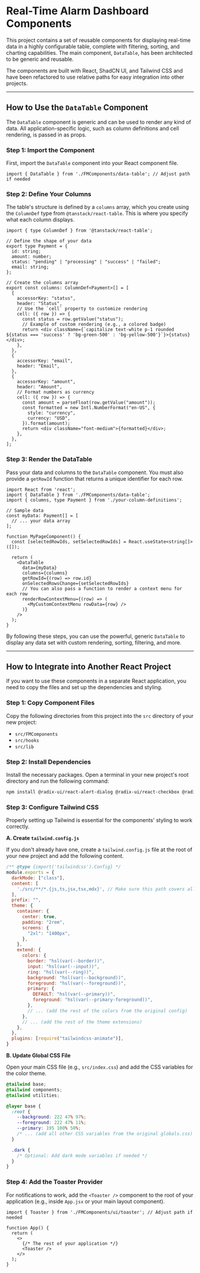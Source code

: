 
# Real-Time Alarm Dashboard Components

This project contains a set of reusable components for displaying real-time data in a highly configurable table, complete with filtering, sorting, and charting capabilities. The main component, `DataTable`, has been architected to be generic and reusable.

The components are built with React, ShadCN UI, and Tailwind CSS and have been refactored to use relative paths for easy integration into other projects.

---

## How to Use the `DataTable` Component

The `DataTable` component is generic and can be used to render any kind of data. All application-specific logic, such as column definitions and cell rendering, is passed in as props.

### Step 1: Import the Component

First, import the `DataTable` component into your React component file.

```tsx
import { DataTable } from './FMComponents/data-table'; // Adjust path if needed
```

### Step 2: Define Your Columns

The table's structure is defined by a `columns` array, which you create using the `ColumnDef` type from `@tanstack/react-table`. This is where you specify what each column displays.

```tsx
import { type ColumnDef } from '@tanstack/react-table';

// Define the shape of your data
export type Payment = {
  id: string;
  amount: number;
  status: "pending" | "processing" | "success" | "failed";
  email: string;
};

// Create the columns array
export const columns: ColumnDef<Payment>[] = [
  {
    accessorKey: "status",
    header: "Status",
    // Use the `cell` property to customize rendering
    cell: ({ row }) => {
      const status = row.getValue("status");
      // Example of custom rendering (e.g., a colored badge)
      return <div className={`capitalize text-white p-1 rounded ${status === 'success' ? 'bg-green-500' : 'bg-yellow-500'}`}>{status}</div>;
    },
  },
  {
    accessorKey: "email",
    header: "Email",
  },
  {
    accessorKey: "amount",
    header: "Amount",
    // Format numbers as currency
    cell: ({ row }) => {
      const amount = parseFloat(row.getValue("amount"));
      const formatted = new Intl.NumberFormat("en-US", {
        style: "currency",
        currency: "USD",
      }).format(amount);
      return <div className="font-medium">{formatted}</div>;
    },
  },
];
```

### Step 3: Render the DataTable

Pass your data and columns to the `DataTable` component. You must also provide a `getRowId` function that returns a unique identifier for each row.

```tsx
import React from 'react';
import { DataTable } from './FMComponents/data-table';
import { columns, type Payment } from './your-column-definitions';

// Sample data
const myData: Payment[] = [
  // ... your data array
];

function MyPageComponent() {
  const [selectedRowIds, setSelectedRowIds] = React.useState<string[]>([]);

  return (
    <DataTable
      data={myData}
      columns={columns}
      getRowId={(row) => row.id}
      onSelectedRowsChange={setSelectedRowIds}
      // You can also pass a function to render a context menu for each row
      renderRowContextMenu={(row) => (
        <MyCustomContextMenu rowData={row} />
      )}
    />
  );
}
```

By following these steps, you can use the powerful, generic `DataTable` to display any data set with custom rendering, sorting, filtering, and more.

---

## How to Integrate into Another React Project

If you want to use these components in a separate React application, you need to copy the files and set up the dependencies and styling.

### Step 1: Copy Component Files

Copy the following directories from this project into the `src` directory of your new project:

-   `src/FMComponents`
-   `src/hooks`
-   `src/lib`

### Step 2: Install Dependencies

Install the necessary packages. Open a terminal in your new project's root directory and run the following command:

```bash
npm install @radix-ui/react-alert-dialog @radix-ui/react-checkbox @radix-ui/react-dropdown-menu @radix-ui/react-label @radix-ui/react-select @radix-ui/react-separator @radix-ui/react-slot @radix-ui/react-switch @radix-ui/react-toast @radix-ui/react-tooltip @tanstack/react-table @tanstack/react-virtual class-variance-authority clsx date-fns lucide-react recharts tailwind-merge tailwindcss-animate
```

### Step 3: Configure Tailwind CSS

Properly setting up Tailwind is essential for the components' styling to work correctly.

**A. Create `tailwind.config.js`**

If you don't already have one, create a `tailwind.config.js` file at the root of your new project and add the following content.

```js
/** @type {import('tailwindcss').Config} */
module.exports = {
  darkMode: ["class"],
  content: [
    './src/**/*.{js,ts,jsx,tsx,mdx}', // Make sure this path covers all your component files
  ],
  prefix: "",
  theme: {
    container: {
      center: true,
      padding: "2rem",
      screens: {
        "2xl": "1400px",
      },
    },
    extend: {
      colors: {
        border: "hsl(var(--border))",
        input: "hsl(var(--input))",
        ring: "hsl(var(--ring))",
        background: "hsl(var(--background))",
        foreground: "hsl(var(--foreground))",
        primary: {
          DEFAULT: "hsl(var(--primary))",
          foreground: "hsl(var(--primary-foreground))",
        },
        // ... (add the rest of the colors from the original config)
      },
      // ... (add the rest of the theme extensions)
    },
  },
  plugins: [require("tailwindcss-animate")],
}
```

**B. Update Global CSS File**

Open your main CSS file (e.g., `src/index.css`) and add the CSS variables for the color theme.

```css
@tailwind base;
@tailwind components;
@tailwind utilities;

@layer base {
  :root {
    --background: 222 47% 97%;
    --foreground: 222 47% 11%;
    --primary: 195 100% 50%;
    /* ... (add all other CSS variables from the original globals.css) */
  }

  .dark {
    /* Optional: Add dark mode variables if needed */
  }
}
```

### Step 4: Add the Toaster Provider

For notifications to work, add the `<Toaster />` component to the root of your application (e.g., inside `App.jsx` or your main layout component).

```tsx
import { Toaster } from './FMComponents/ui/toaster'; // Adjust path if needed

function App() {
  return (
    <>
      {/* The rest of your application */}
      <Toaster />
    </>
  );
}
```
